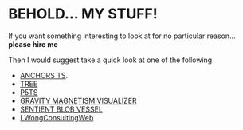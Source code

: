 <h1>BEHOLD... MY STUFF!</h1>

If you want something interesting to look at for no particular reason... **please hire me**

Then I would suggest take a quick look at one of the following 
- [ANCHORS TS](https://github.com/Rio-Lv/anchors_ts). 
- [TREE](https://github.com/Rio-Lv/Tree)
- [P5TS](https://github.com/Rio-Lv/p5ts)
- [GRAVITY MAGNETISM VISUALIZER](https://github.com/Rio-Lv/Gravity-and-Magentism-visualizer)
- [SENTIENT BLOB VESSEL](https://github.com/Rio-Lv/SentientBlobSandbox)
- [LWongConsultingWeb](https://github.com/Rio-Lv/LWongWeb)



